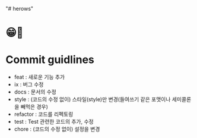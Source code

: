 "# herows" 
# 😁🐣
# Commit guidlines
<ul>
  <li>feat : 새로운 기능 추가<br></li>
  <li>ix : 버그 수정<br></li>
<li>docs : 문서의 수정<br></li>
<li>style : (코드의 수정 없이) 스타일(style)만 변경(들여쓰기 같은 포맷이나 세미콜론을 빼먹은 경우)<br></li>
<li>refactor : 코드를 리펙토링<br></li>
<li>test : Test 관련한 코드의 추가, 수정<br></li>
<li>chore : (코드의 수정 없이) 설정을 변경<br></li>
</ul>


